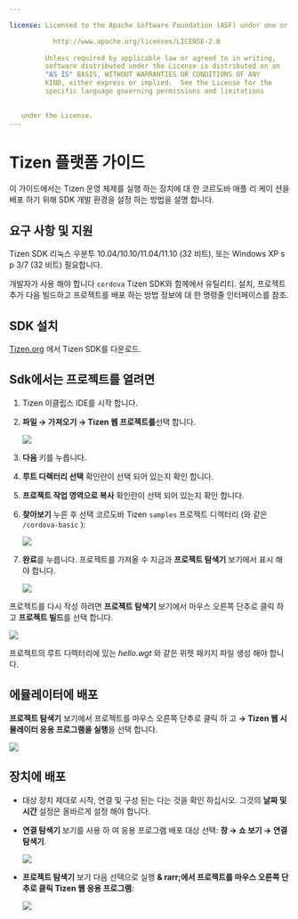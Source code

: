 ```yaml
---

license: Licensed to the Apache Software Foundation (ASF) under one or more contributor license agreements. See the NOTICE file distributed with this work for additional information regarding copyright ownership. The ASF licenses this file to you under the Apache License, Version 2.0 (the "License"); you may not use this file except in compliance with the License. You may obtain a copy of the License at

           http://www.apache.org/licenses/LICENSE-2.0
    
         Unless required by applicable law or agreed to in writing,
         software distributed under the License is distributed on an
         "AS IS" BASIS, WITHOUT WARRANTIES OR CONDITIONS OF ANY
         KIND, either express or implied.  See the License for the
         specific language governing permissions and limitations
    

   under the License.
---
```


# Tizen 플랫폼 가이드

이 가이드에서는 Tizen 운영 체제를 실행 하는 장치에 대 한 코르도바 애플 리 케이 션을 배포 하기 위해 SDK 개발 환경을 설정 하는 방법을 설명 합니다.

## 요구 사항 및 지원

Tizen SDK 리눅스 우분투 10.04/10.10/11.04/11.10 (32 비트), 또는 Windows XP s p 3/7 (32 비트) 필요합니다.

개발자가 사용 해야 합니다 `cordova` Tizen SDK와 함께에서 유틸리티. 설치, 프로젝트 추가 다음 빌드하고 프로젝트를 배포 하는 방법 정보에 대 한 명령줄 인터페이스를 참조.

## SDK 설치

[Tizen.org][1] 에서 Tizen SDK를 다운로드.

 [1]: https://developer.tizen.org/sdk

<!--

- (optional) Install Tizen Cordova template projects: copy the
  `/templates` directory content into the Tizen Eclipse IDE web
  templates directory (e.g:
  `/home/my_username/tizen-sdk/IDE/Templates/web`).

- __Method #2: Use Tizen Eclipse IDE Cordova Tizen project templates__
    - Launch Tizen Eclipse IDE
    - Select  __File &rarr; New &rarr; Tizen Web Project__
    - Select __User Template__ and __User defined__ items
    - Select one of the Tizen Cordova template (e.g: __CordovaBasicTemplate__)
    - Fill the __Project name__ and its target __Location__

    ![](img/guide/platforms/tizen/project_template.png)

    - Click __Finish__

    ![](img/guide/platforms/tizen/project_explorer.png)

    - Your project should now appear in the __Project Explorer__ view

-->

## Sdk에서는 프로젝트를 열려면

1.  Tizen 이클립스 IDE를 시작 합니다.

2.  **파일 → 가져오기 → Tizen 웹 프로젝트를**선택 합니다.
    
    ![][2]

3.  **다음** 키를 누릅니다.

4.  **루트 디렉터리 선택** 확인란이 선택 되어 있는지 확인 합니다.

5.  **프로젝트 작업 영역으로 복사** 확인란이 선택 되어 있는지 확인 합니다.

6.  **찾아보기** 누른 후 선택 코르도바 Tizen `samples` 프로젝트 디렉터리 (와 같은 `/cordova-basic` ):
    
    ![][3]

7.  **완료**를 누릅니다. 프로젝트를 가져올 수 지금과 **프로젝트 탐색기** 보기에서 표시 해야 합니다.
    
    ![][4]

 [2]: img/guide/platforms/tizen/import_project.png
 [3]: img/guide/platforms/tizen/import_widget.png
 [4]: img/guide/platforms/tizen/project_explorer.png

프로젝트를 다시 작성 하려면 **프로젝트 탐색기** 보기에서 마우스 오른쪽 단추로 클릭 하 고 **프로젝트 빌드**를 선택 합니다.

![][5]

 [5]: img/guide/platforms/tizen/build_project.png

프로젝트의 루트 디렉터리에 있는 *hello.wgt* 와 같은 위젯 패키지 파일 생성 해야 합니다.

## 에뮬레이터에 배포

**프로젝트 탐색기** 보기에서 프로젝트를 마우스 오른쪽 단추로 클릭 하 고 **→ Tizen 웹 시뮬레이터 응용 프로그램을 실행**을 선택 합니다.

![][6]

 [6]: img/guide/platforms/tizen/runas_web_sim_app.png

## 장치에 배포

*   대상 장치 제대로 시작, 연결 및 구성 된는 다는 것을 확인 하십시오. 그것의 **날짜 및 시간** 설정은 올바르게 설정 해야 합니다.

*   **연결 탐색기** 보기를 사용 하 여 응용 프로그램 배포 대상 선택: **창 → 쇼 보기 → 연결 탐색기**.
    
    ![][7]

*   **프로젝트 탐색기** 보기 다음 선택으로 실행 **& rarr;에서 프로젝트를 마우스 오른쪽 단추로 클릭 Tizen 웹 응용 프로그램**:
    
    ![][8]

 [7]: img/guide/platforms/tizen/connection_explorer.png
 [8]: img/guide/platforms/tizen/runas_web_app.png